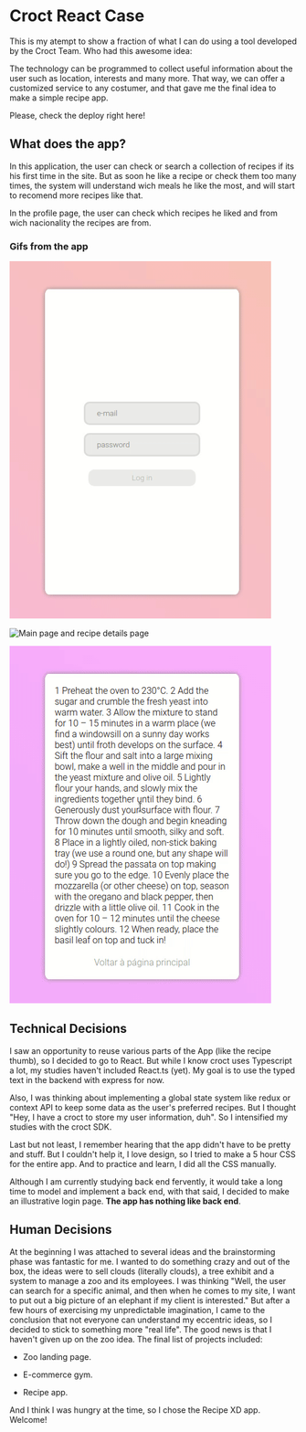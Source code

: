 # Croct React Case

This is my atempt to show a fraction of what I can do using a tool developed by the Croct Team. Who had this awesome idea:

The technology can be programmed to collect useful information about the user such as location, interests and many more. That way, we can offer a customized service to any costumer, and that gave me the final idea to make a simple recipe app.

Please, check the deploy right here!

## What does the app?

In this application, the user can check or search a collection of recipes if its his first time in the site. But as soon he like a recipe or check them too many times, the system will understand wich meals he like the most, and will start to recomend more recipes like that.

In the profile page, the user can check which recipes he liked and from wich nacionality the recipes are from.

### Gifs from the app

![Login page](https://github.com/denis-rossati/croct-react-case/blob/master/readme-gifs/login.gif?raw=true)

![Main page and recipe details page](https://github.com/denis-rossati/croct-react-case/blob/master/readme-gifs/main-page-and-details.gif?raw=true)

![Profile page](https://github.com/denis-rossati/croct-react-case/blob/master/readme-gifs/profile.gif?raw=true)

## Technical Decisions

I saw an opportunity to reuse various parts of the App (like the recipe thumb), so I decided to go to React. But while I know croct uses Typescript a lot, my studies haven't included React.ts (yet). My goal is to use the typed text in the backend with express for now.

Also, I was thinking about implementing a global state system like redux or context API to keep some data as the user's preferred recipes. But I thought "Hey, I have a croct to store my user information, duh". So I intensified my studies with the croct SDK.

Last but not least, I remember hearing that the app didn't have to be pretty and stuff. But I couldn't help it, I love design, so I tried to make a 5 hour CSS for the entire app. And to practice and learn, I did all the CSS manually.

Although I am currently studying back end fervently, it would take a long time to model and implement a back end, with that said, I decided to make an illustrative login page. **The app has nothing like back end**.

## Human Decisions

At the beginning I was attached to several ideas and the brainstorming phase was fantastic for me. I wanted to do something crazy and out of the box, the ideas were to sell clouds (literally clouds), a tree exhibit and a system to manage a zoo and its employees. I was thinking "Well, the user can search for a specific animal, and then when he comes to my site, I want to put out a big picture of an elephant if my client is interested." But after a few hours of exercising my unpredictable imagination, I came to the conclusion that not everyone can understand my eccentric ideas, so I decided to stick to something more "real life". The good news is that I haven't given up on the zoo idea. The final list of projects included:

- Zoo landing page.

- E-commerce gym.

- Recipe app.

And I think I was hungry at the time, so I chose the Recipe XD app. Welcome!
